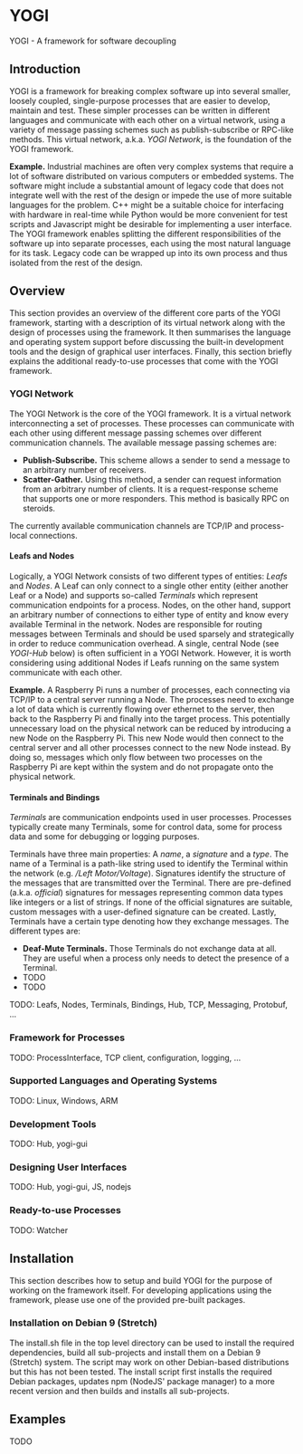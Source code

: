 # YOGI

YOGI - A framework for software decoupling

## Introduction

YOGI is a framework for breaking complex software up into several smaller,
loosely coupled, single-purpose processes that are easier to develop, maintain
and test. These simpler processes can be written in different languages and
communicate with each other on a virtual network, using a variety of message
passing schemes such as publish-subscribe or RPC-like methods. This virtual
network, a.k.a. _YOGI Network_, is the foundation of the YOGI framework.

**Example.** Industrial machines are often very complex systems that require a
lot of software distributed on various computers or embedded systems. The
software might include a substantial amount of legacy code that does not
integrate well with the rest of the design or impede the use of more suitable
languages for the problem. C++ might be a suitable choice for interfacing with
hardware in real-time while Python would be more convenient for test scripts
and Javascript might be desirable for implementing a user interface. The YOGI
framework enables splitting the different responsibilities of the software up
into separate processes, each using the most natural language for its task.
Legacy code can be wrapped up into its own process and thus isolated from the
rest of the design.

## Overview

This section provides an overview of the different core parts of the YOGI
framework, starting with a description of its virtual network along with the
design of processes using the framework. It then summarises the language and
operating system support before discussing the built-in development tools and
the design of graphical user interfaces. Finally, this section briefly explains
the additional ready-to-use processes that come with the YOGI framework.

### YOGI Network

The YOGI Network is the core of the YOGI framework. It is a virtual network
interconnecting a set of processes. These processes can communicate with each
other using different message passing schemes over different communication
channels. The available message passing schemes are:
- **Publish-Subscribe.** This scheme allows a sender to send a message to an
  arbitrary number of receivers.
- **Scatter-Gather.** Using this method, a sender can request information from
  an arbitrary number of clients. It is a request-response scheme that supports
  one or more responders. This method is basically RPC on steroids.

The currently available communication channels are TCP/IP and process-local
connections.

#### Leafs and Nodes
Logically, a YOGI Network consists of two different types of entities: _Leafs_
and _Nodes_. A Leaf can only connect to a single other entity (either another
Leaf or a Node) and supports so-called _Terminals_ which represent communication
endpoints for a process. Nodes, on the other hand, support an arbitrary number
of connections to either type of entity and know every available Terminal in the
network. Nodes are responsible for routing messages between Terminals and should
be used sparsely and strategically in order to reduce communication overhead.
A single, central Node (see _YOGI-Hub_ below) is often sufficient in a YOGI
Network. However, it is worth considering using additional Nodes if Leafs
running on the same system communicate with each other.

**Example.** A Raspberry Pi runs a number of processes, each connecting via
TCP/IP to a central server running a Node. The processes need to exchange a lot
of data which is currently flowing over ethernet to the server, then back to the
Raspberry Pi and finally into the target process. This potentially unnecessary
load on the physical network can be reduced by introducing a new Node on the
Raspberry Pi. This new Node would then connect to the central server and all
other processes connect to the new Node instead. By doing so, messages which
only flow between two processes on the Raspberry Pi are kept within the system
and do not propagate onto the physical network.

#### Terminals and Bindings
_Terminals_ are communication endpoints used in user processes. Processes
typically create many Terminals, some for control data, some for process
data and some for debugging or logging purposes.

Terminals have three main properties: A _name_, a _signature_ and a _type_. The
name of a Terminal is a path-like string used to identify the Terminal within
the network (e.g. _/Left Motor/Voltage_). Signatures identify the structure of
the messages that are transmitted over the Terminal. There are pre-defined
(a.k.a. _official_) signatures for messages representing common data types like
integers or a list of strings. If none of the official signatures are suitable,
custom messages with a user-defined signature can be created. Lastly, Terminals
have a certain type denoting how they exchange messages. The different types
are:
- **Deaf-Mute Terminals.** Those Terminals do not exchange data at all. They are
  useful when a process only needs to detect the presence of a Terminal.
- TODO
- TODO


TODO: Leafs, Nodes, Terminals, Bindings, Hub, TCP, Messaging, Protobuf, ...

### Framework for Processes

TODO: ProcessInterface, TCP client, configuration, logging, ...

### Supported Languages and Operating Systems

TODO: Linux, Windows, ARM

### Development Tools

TODO: Hub, yogi-gui

### Designing User Interfaces

TODO: Hub, yogi-gui, JS, nodejs

### Ready-to-use Processes

TODO: Watcher

## Installation

This section describes how to setup and build YOGI for the purpose of working
on the framework itself. For developing applications using the framework, please
use one of the provided pre-built packages.


### Installation on Debian 9 (Stretch)

The install.sh file in the top level directory can be used to install the
required dependencies, build all sub-projects and install them on a Debian 9
(Stretch) system. The script may work on other Debian-based distributions but
this has not been tested. The install script first installs the required
Debian packages, updates npm (NodeJS' package manager) to a more recent version
and then builds and installs all sub-projects.

## Examples

TODO

